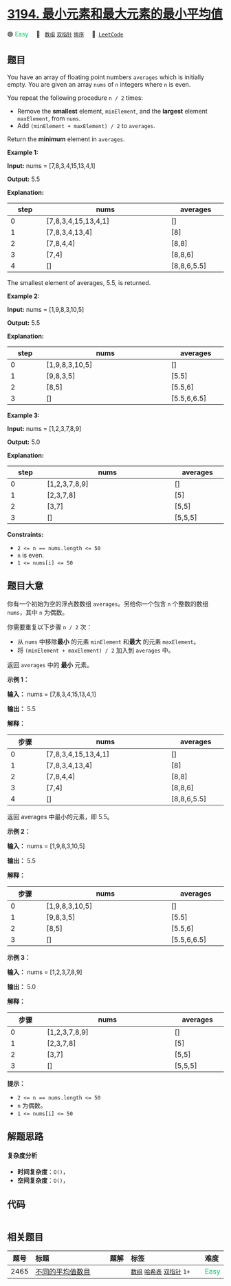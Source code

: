# [3194. 最小元素和最大元素的最小平均值](https://leetcode.com/problems/minimum-average-of-smallest-and-largest-elements)

🟢 <font color=#15bd66>Easy</font>&emsp; 🔖&ensp; [`数组`](/leetcode/outline/tag/array.md) [`双指针`](/leetcode/outline/tag/two-pointers.md) [`排序`](/leetcode/outline/tag/sorting.md)&emsp; 🔗&ensp;[`LeetCode`](https://leetcode.com/problems/minimum-average-of-smallest-and-largest-elements)


## 题目

You have an array of floating point numbers `averages` which is initially
empty. You are given an array `nums` of `n` integers where `n` is even.

You repeat the following procedure `n / 2` times:

  * Remove the **smallest** element, `minElement`, and the **largest** element `maxElement`, from `nums`.
  * Add `(minElement + maxElement) / 2` to `averages`.

Return the **minimum** element in `averages`.



**Example 1:**

**Input:** nums = [7,8,3,4,15,13,4,1]

**Output:** 5.5

**Explanation:**

step | nums | averages  
---|---|---  
0 | [7,8,3,4,15,13,4,1] | []  
1 | [7,8,3,4,13,4] | [8]  
2 | [7,8,4,4] | [8,8]  
3 | [7,4] | [8,8,6]  
4 | [] | [8,8,6,5.5]  
The smallest element of averages, 5.5, is returned.

**Example 2:**

**Input:** nums = [1,9,8,3,10,5]

**Output:** 5.5

**Explanation:**

step | nums | averages  
---|---|---  
0 | [1,9,8,3,10,5] | []  
1 | [9,8,3,5] | [5.5]  
2 | [8,5] | [5.5,6]  
3 | [] | [5.5,6,6.5]  
  
**Example 3:**

**Input:** nums = [1,2,3,7,8,9]

**Output:** 5.0

**Explanation:**

step | nums | averages  
---|---|---  
0 | [1,2,3,7,8,9] | []  
1 | [2,3,7,8] | [5]  
2 | [3,7] | [5,5]  
3 | [] | [5,5,5]  
  


**Constraints:**

  * `2 <= n == nums.length <= 50`
  * `n` is even.
  * `1 <= nums[i] <= 50`


## 题目大意

你有一个初始为空的浮点数数组 `averages`。另给你一个包含 `n` 个整数的数组 `nums`，其中 `n` 为偶数。

你需要重复以下步骤 `n / 2` 次：

  * 从 `nums` 中移除**最小** 的元素 `minElement` 和**最大** 的元素 `maxElement`。
  * 将 `(minElement + maxElement) / 2` 加入到 `averages` 中。

返回 `averages` 中的 **最小** 元素。



**示例 1：**

**输入：** nums = [7,8,3,4,15,13,4,1]

**输出：** 5.5

**解释：**

步骤 | nums | averages  
---|---|---  
0 | [7,8,3,4,15,13,4,1] | []  
1 | [7,8,3,4,13,4] | [8]  
2 | [7,8,4,4] | [8,8]  
3 | [7,4] | [8,8,6]  
4 | [] | [8,8,6,5.5]  
返回 averages 中最小的元素，即 5.5。

**示例 2：**

**输入：** nums = [1,9,8,3,10,5]

**输出：** 5.5

**解释：**

步骤 | nums | averages  
---|---|---  
0 | [1,9,8,3,10,5] | []  
1 | [9,8,3,5] | [5.5]  
2 | [8,5] | [5.5,6]  
3 | [] | [5.5,6,6.5]  
  
**示例 3：**

**输入：** nums = [1,2,3,7,8,9]

**输出：** 5.0

**解释：**

步骤 | nums | averages  
---|---|---  
0 | [1,2,3,7,8,9] | []  
1 | [2,3,7,8] | [5]  
2 | [3,7] | [5,5]  
3 | [] | [5,5,5]  
  


**提示：**

  * `2 <= n == nums.length <= 50`
  * `n` 为偶数。
  * `1 <= nums[i] <= 50`


## 解题思路

#### 复杂度分析

- **时间复杂度**：`O()`，
- **空间复杂度**：`O()`，

## 代码

```javascript

```

## 相关题目

| 题号 | 标题 | 题解 | 标签 | 难度 |
| :------: | :------ | :------: | :------ | :------ |
| 2465 | [不同的平均值数目](https://leetcode.com/problems/number-of-distinct-averages) |  |  [`数组`](/leetcode/outline/tag/array.md) [`哈希表`](/leetcode/outline/tag/hash-table.md) [`双指针`](/leetcode/outline/tag/two-pointers.md) `1+` | <font color=#15bd66>Easy</font> |

<style>
.blue {
    background-color: #096dd9;
    padding: 0.25rem 0.5rem;
    margin: 0;
    font-size: 0.85em;
    border-radius: 3px;
    color: white;
    font-weight: 500;
}
table th:first-of-type { width: 10%; }
table th:nth-of-type(2) { width: 35%; }
table th:nth-of-type(3) { width: 10%; }
table th:nth-of-type(4) { width: 35%; }
table th:nth-of-type(5) { width: 10%; }
</style>
